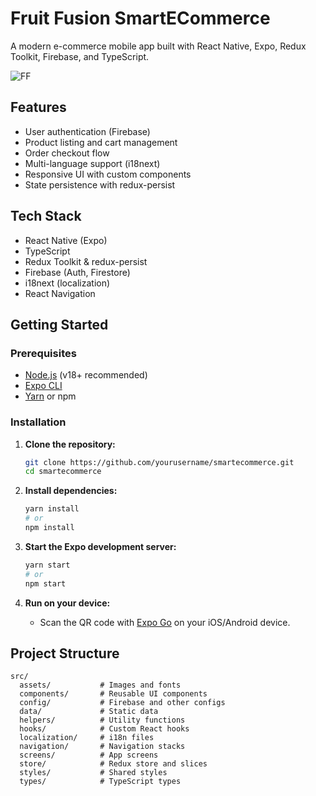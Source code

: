# Fruit Fusion SmartECommerce

A modern e-commerce mobile app built with React Native, Expo, Redux Toolkit, Firebase, and TypeScript.

![FF](https://github.com/user-attachments/assets/4b3ddc92-d019-4be0-9a94-9be12c20fa28)

## Features

- User authentication (Firebase)
- Product listing and cart management
- Order checkout flow
- Multi-language support (i18next)
- Responsive UI with custom components
- State persistence with redux-persist

## Tech Stack

- React Native (Expo)
- TypeScript
- Redux Toolkit & redux-persist
- Firebase (Auth, Firestore)
- i18next (localization)
- React Navigation

## Getting Started

### Prerequisites

- [Node.js](https://nodejs.org/) (v18+ recommended)
- [Expo CLI](https://docs.expo.dev/get-started/installation/)
- [Yarn](https://classic.yarnpkg.com/lang/en/) or npm

### Installation

1. **Clone the repository:**

   ```sh
   git clone https://github.com/yourusername/smartecommerce.git
   cd smartecommerce
   ```

2. **Install dependencies:**

   ```sh
   yarn install
   # or
   npm install
   ```

3. **Start the Expo development server:**

   ```sh
   yarn start
   # or
   npm start
   ```

4. **Run on your device:**
   - Scan the QR code with [Expo Go](https://expo.dev/client) on your iOS/Android device.

## Project Structure

```
src/
  assets/           # Images and fonts
  components/       # Reusable UI components
  config/           # Firebase and other configs
  data/             # Static data
  helpers/          # Utility functions
  hooks/            # Custom React hooks
  localization/     # i18n files
  navigation/       # Navigation stacks
  screens/          # App screens
  store/            # Redux store and slices
  styles/           # Shared styles
  types/            # TypeScript types
```
